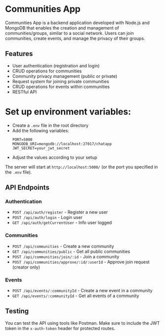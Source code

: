 # Communities App

Communities App is a backend application developed with Node.js and MongoDB that enables the creation and management of communities/groups, similar to a social network. Users can join communities, create events, and manage the privacy of their groups.

## Features

- User authentication (registration and login)
- CRUD operations for communities
- Community privacy management (public or private)
- Request system for joining private communities
- CRUD operations for events within communities
- RESTful API

# Set up environment variables:
- Create a `.env` file in the root directory
- Add the following variables:
  ```
  PORT=5000
  MONGODB_URI=mongodb://localhost:27017/chatapp
  JWT_SECRET=your_jwt_secret
  ```
- Adjust the values according to your setup

The server will start at `http://localhost:5000/` (or the port you specified in the `.env` file).

## API Endpoints

### Authentication

- `POST /api/auth/register` - Register a new user
- `POST /api/auth/login` - Login user
- `GET /api/auth/getCurrentUser` - Info user logged

### Communities

- `POST /api/communities` - Create a new community
- `GET /api/communities/public` - Get all public communities
- `POST /api/communities/join/:id` - Join a community
- `POST /api/communities/approve/:id/:userId` - Approve join request (creator only)

### Events

- `POST /api/events/:communityId` - Create a new event in a community
- `GET /api/events/:communityId` - Get all events of a community

## Testing

You can test the API using tools like Postman. Make sure to include the JWT token in the `x-auth-token` header for protected routes.
